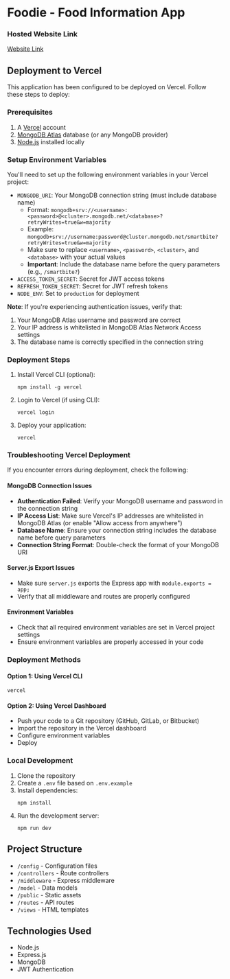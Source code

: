 # Foodie - Food Information App

### Hosted Website Link

[Website Link](https://smart-bite-qvxu.vercel.app/)

## Deployment to Vercel

This application has been configured to be deployed on Vercel. Follow these steps to deploy:

### Prerequisites

1. A [Vercel](https://vercel.com) account
2. [MongoDB Atlas](https://www.mongodb.com/cloud/atlas) database (or any MongoDB provider)
3. [Node.js](https://nodejs.org/) installed locally

### Setup Environment Variables

You'll need to set up the following environment variables in your Vercel project:

- `MONGODB_URI`: Your MongoDB connection string (must include database name)
  - Format: `mongodb+srv://<username>:<password>@<cluster>.mongodb.net/<database>?retryWrites=true&w=majority`
  - Example: `mongodb+srv://username:password@cluster.mongodb.net/smartbite?retryWrites=true&w=majority`
  - Make sure to replace `<username>`, `<password>`, `<cluster>`, and `<database>` with your actual values
  - **Important**: Include the database name before the query parameters (e.g., `/smartbite?`)
- `ACCESS_TOKEN_SECRET`: Secret for JWT access tokens
- `REFRESH_TOKEN_SECRET`: Secret for JWT refresh tokens
- `NODE_ENV`: Set to `production` for deployment

**Note**: If you're experiencing authentication issues, verify that:
1. Your MongoDB Atlas username and password are correct
2. Your IP address is whitelisted in MongoDB Atlas Network Access settings
3. The database name is correctly specified in the connection string

### Deployment Steps

1. Install Vercel CLI (optional):
   ```
   npm install -g vercel
   ```

2. Login to Vercel (if using CLI):
   ```
   vercel login
   ```

3. Deploy your application:
   ```
   vercel
   ```

### Troubleshooting Vercel Deployment

If you encounter errors during deployment, check the following:

#### MongoDB Connection Issues

- **Authentication Failed**: Verify your MongoDB username and password in the connection string
- **IP Access List**: Make sure Vercel's IP addresses are whitelisted in MongoDB Atlas (or enable "Allow access from anywhere")
- **Database Name**: Ensure your connection string includes the database name before query parameters
- **Connection String Format**: Double-check the format of your MongoDB URI

#### Server.js Export Issues

- Make sure `server.js` exports the Express app with `module.exports = app;`
- Verify that all middleware and routes are properly configured

#### Environment Variables

- Check that all required environment variables are set in Vercel project settings
- Ensure environment variables are properly accessed in your code

### Deployment Methods

#### Option 1: Using Vercel CLI
```
vercel
```

#### Option 2: Using Vercel Dashboard
- Push your code to a Git repository (GitHub, GitLab, or Bitbucket)
- Import the repository in the Vercel dashboard
- Configure environment variables
- Deploy

### Local Development

1. Clone the repository
2. Create a `.env` file based on `.env.example`
3. Install dependencies:
   ```
   npm install
   ```
4. Run the development server:
   ```
   npm run dev
   ```

## Project Structure

- `/config` - Configuration files
- `/controllers` - Route controllers
- `/middleware` - Express middleware
- `/model` - Data models
- `/public` - Static assets
- `/routes` - API routes
- `/views` - HTML templates

## Technologies Used

- Node.js
- Express.js
- MongoDB
- JWT Authentication
